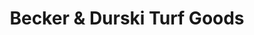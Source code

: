 ---
title: "Becker & Durski Turf Goods"
url: /louisville/becker-und-durski-turf-goods/
shop: Allgemein
---